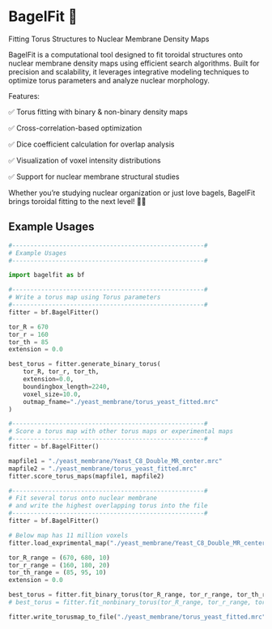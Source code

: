 # BagelFit 🥯
Fitting Torus Structures to Nuclear Membrane Density Maps  

BagelFit is a computational tool designed to fit toroidal structures onto nuclear membrane density maps using efficient search algorithms. Built for precision and scalability, it leverages integrative modeling techniques to optimize torus parameters and analyze nuclear morphology.


Features:

✅ Torus fitting with binary & non-binary density maps

✅ Cross-correlation-based optimization

✅ Dice coefficient calculation for overlap analysis

✅ Visualization of voxel intensity distributions

✅ Support for nuclear membrane structural studies

Whether you’re studying nuclear organization or just love bagels, BagelFit brings toroidal fitting to the next level! 🥯✨




## Example Usages

```python
#-----------------------------------------------------#
# Example Usages
#-----------------------------------------------------#

import bagelfit as bf

#-----------------------------------------------------#
# Write a torus map using Torus parameters
#-----------------------------------------------------#
fitter = bf.BagelFitter()

tor_R = 670
tor_r = 160
tor_th = 85
extension = 0.0

best_torus = fitter.generate_binary_torus(
    tor_R, tor_r, tor_th, 
    extension=0.0, 
    boundingbox_length=2240, 
    voxel_size=10.0, 
    outmap_fname="./yeast_membrane/torus_yeast_fitted.mrc"
)   

#-----------------------------------------------------#
# Score a torus map with other torus maps or experimental maps
#-----------------------------------------------------#
fitter = bf.BagelFitter()

mapfile1 = "./yeast_membrane/Yeast_C8_Double_MR_center.mrc"
mapfile2 = "./yeast_membrane/torus_yeast_fitted.mrc"
fitter.score_torus_maps(mapfile1, mapfile2)

#-----------------------------------------------------#
# Fit several torus onto nuclear membrane 
# and write the highest overlapping torus into the file
#-----------------------------------------------------#
fitter = bf.BagelFitter()

# Below map has 11 million voxels
fitter.load_exprimental_map("./yeast_membrane/Yeast_C8_Double_MR_center.mrc")

tor_R_range = (670, 680, 10)
tor_r_range = (160, 180, 20)
tor_th_range = (85, 95, 10)
extension = 0.0

best_torus = fitter.fit_binary_torus(tor_R_range, tor_r_range, tor_th_range, extension)
# best_torus = fitter.fit_nonbinary_torus(tor_R_range, tor_r_range, tor_th_range, extension)

fitter.write_torusmap_to_file("./yeast_membrane/torus_yeast_fitted.mrc")